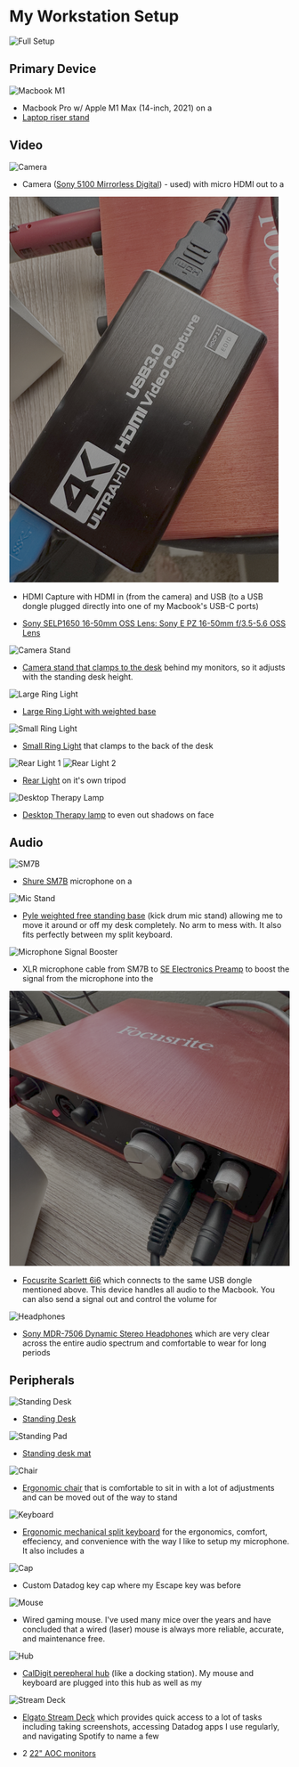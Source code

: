 # My Workstation Setup

![Full Setup](/images/Full_Setup.png)

## Primary Device

![Macbook M1](/images/Macbook.png)
- Macbook Pro w/ Apple M1 Max (14-inch, 2021) on a
- [Laptop riser stand](https://www.amazon.com/gp/product/B07D74DT3B/ref=ppx_yo_dt_b_search_asin_title?ie=UTF8&th=1)

## Video

![Camera](/images/Camera.png)
- Camera ([Sony 5100 Mirrorless Digital](https://www.amazon.com/Sony-16-50mm-Mirrorless-Digital-Renewed/dp/B07P67WHB9?crid=2NK1XCZ9Y2ZXZ&dib=eyJ2IjoiMSJ9.u64_MM7uctQTNI9JbJwyYlqhdXTBt-_DZhoocADCJrAUaIbVxOTreTp7wtpdifGR_cspiJRFKnncOOMDigcfFl1MuHPw9cWsDUmLBWqRXmA91sIkQxeDZV7bz3oxijW2RLiMTSLqPdM0YE-Y_X2W6WqgPoWpPay9RE6COorenEz7fIMgpJ-xVF-qxOpi6HjY94dST_5UP7cmOJrrbtS1z09qsunk39L3-b2b6GQ7Co1RiRinhhdFuvMhb6zPn8TMPmtB6ufUf4464l8dYGkBf4KP8nIaaMjV5AxQa5M9z90Mn9vp4wQuT4F8Vas8F-Mqmv3jGKBkaVHNf1ZqoQn7H_m-hFsZdHsft3rCb3SfA-w.2mn7SjIvfKdPC1QOvwmNXRVj2YqSdZVdWBW9rcvni1k&dib_tag=se&keywords=sony+5100&qid=1736370786&s=electronics&sprefix=sony+5100%2Celectronics%2C134&sr=1-3)) - used) with micro HDMI out to a

![HDMI Converter](/images/HDMICapture.png)
- HDMI Capture with HDMI in (from the camera) and USB (to a USB dongle plugged directly into one of my Macbook's USB-C ports)

- [Sony SELP1650 16-50mm OSS Lens: Sony E PZ 16-50mm f/3.5-5.6 OSS Lens](https://www.amazon.com/gp/product/B07T1MQMFF/ref=ppx_yo_dt_b_search_asin_title?ie=UTF8&psc=1)

![Camera Stand](/images/CameraStand.png)
- [Camera stand that clamps to the desk](https://www.amazon.com/gp/product/B09JYMVY72/ref=ppx_yo_dt_b_search_asin_title?ie=UTF8&psc=1) behind my monitors, so it adjusts with the standing desk height.

![Large Ring Light](/images/RingLight1.png)
- [Large Ring Light with weighted base](https://www.amazon.com/gp/product/B095741MZS/ref=ppx_yo_dt_b_search_asin_title?ie=UTF8&th=1)

![Small Ring Light](/images/RingLight2.png)
- [Small Ring Light](https://www.amazon.com/gp/product/B0774DF3P8/ref=ppx_yo_dt_b_search_asin_title?ie=UTF8&psc=1) that clamps to the back of the desk

![Rear Light 1](/images/RearLights.png)
![Rear Light 2](/images/RearLights2.png)
- [Rear Light](https://www.amazon.com/gp/product/B083SKGBBB/ref=ppx_yo_dt_b_search_asin_title?ie=UTF8&psc=1) on it's own tripod

![Desktop Therapy Lamp](/images/DesktopLight.png)
- [Desktop Therapy lamp](https://www.amazon.com/SUXIO-Light-Therapy-Lamp-Daylight/dp/B0BCWCLJ4R?crid=2B0GIC3DLKZU8&dib=eyJ2IjoiMSJ9.xJtD2bx2_s0pU7mLOsVs4JuBqH23b-DOdSqqm50ry6d3mNy1Mm5hFVKiWwAtwVyXfWdGGPZugxCJ2NWTrnNRxkNOg0QTvbG-6SsZvWn89DAy0goSvcpga_mixanbg-KW5wncEYr0fdfvW7ghCTpqUBmw6bZK_9c3jq3c8B19so0rTJ_0s0nLXiSpjZb52puRwf-lGum2yj-GCgnC_ahvFWioYjA7o0Mr0X6ANZBQmdEdIEmn9d6lF3n01d-dYXidbsXsVkwL5884iJwSpVLeKYKLB4gGMZ7ikofXGD25aUbwmdd9EIexJRU1K28DYs3rzp4FfLyT_6Eu7WdbL2NP_GngVw7jVz_J2ODI5y7pFJPBObgNXVn7S3h-JfhuTlHI0N5GAD60TcLtGo1HTfKO12TReYbiU3rbWxphSLucP5y4mWXyxpkidNIM4oOl_ICA.7Jt1kb1-lo_fQBYcOR8XmOloajXBnhwDDrfN4yxcAUk&dib_tag=se&keywords=therapy%2Blamp&qid=1736371450&sprefix=therapy%2Blamp%2Caps%2C166&sr=8-5&th=1) to even out shadows on face

## Audio

![SM7B](/images/MicrophoneSMB7.png)
- [Shure SM7B](https://www.amazon.com/gp/product/B0002E4Z8M/ref=ppx_yo_dt_b_search_asin_title?ie=UTF8&th=1) microphone on a

![Mic Stand](/images/MicStand.png)
- [Pyle weighted free standing base](https://www.amazon.com/gp/product/B002PAW6EG/ref=ppx_yo_dt_b_search_asin_title?ie=UTF8&th=1) (kick drum mic stand) allowing me to move it around or off my desk completely. No arm to mess with. It also fits perfectly between my split keyboard. 

![Microphone Signal Booster](/images/MicrophoneSignalBooster.png)
- XLR microphone cable from SM7B to [SE Electronics Preamp](https://www.amazon.com/gp/product/B07JNK3HHH/ref=ppx_yo_dt_b_search_asin_title?ie=UTF8&psc=1) to boost the signal from the microphone into the

![Audio Converter](/images/AudioConverter.png)
- [Focusrite Scarlett 6i6](https://www.amazon.com/gp/product/B00JRQCNGW/ref=ppx_yo_dt_b_search_asin_title?ie=UTF8&psc=1) which connects to the same USB dongle mentioned above. This device handles all audio to the Macbook. You can also send a signal out and control the volume for

![Headphones](/images/Headphones.png)
- [Sony MDR-7506 Dynamic Stereo Headphones](https://www.amazon.com/Sony-MDR7506-Professional-Diaphragm-Headphone/dp/B000AJIF4E?crid=5EMQ423I400H&dib=eyJ2IjoiMSJ9.ceDuNtBUVASTXNnGxeugmjU_MnNxeT3pz-gi3bkQxevdU8LyeL9YoYxb4qgP3aDDtoJxpGWLPyclQvLkyQiuyGvm2FDWqTxP931mbFOruHPde3ft4mrUW4fZ5bnWi536nAsgQm0o1qQBqo_Fe-VJWvTs4UKmxeutOcnHnbGMGCq0xmfQi9zmHkt974jAy42m7SOQOZS_V6VmAiVS9i3PNXflGjDm_5cTd9NooWYruqo.Ncscz6XNu1gogY2rxUH8Yc_0N42_dZgNonTtNoXd2Zg&dib_tag=se&keywords=sony%2BMDR-7506&qid=1736371287&sprefix=sony%2Bmdr-7506%2Caps%2C153&sr=8-3&ufe=app_do%3Aamzn1.fos.9fe8cbfa-bf43-43d1-a707-3f4e65a4b666&th=1) which are very clear across the entire audio spectrum and comfortable to wear for long periods

## Peripherals

![Standing Desk](/images/StandingDesk.png)
- [Standing Desk](https://www.amazon.com/gp/product/B07Q3TGL7M/ref=ppx_yo_dt_b_search_asin_title?ie=UTF8&th=1)

![Standing Pad](/images/StandingDeskPad.png)
- [Standing desk mat](https://www.amazon.com/gp/product/B00V3TO9EK/ref=ppx_yo_dt_b_search_asin_title?ie=UTF8&th=1)

![Chair](/images/Chair.png)
- [Ergonomic chair](https://www.amazon.com/gp/product/B08R64L9W9/ref=ppx_yo_dt_b_search_asin_title?ie=UTF8&th=1) that is comfortable to sit in with a lot of adjustments and can be moved out of the way to stand

![Keyboard](/images/Keyboard.png)
- [Ergonomic mechanical split keyboard](https://www.amazon.com/gp/product/B09G5KZXFK/ref=ppx_yo_dt_b_search_asin_title?ie=UTF8&psc=1) for the ergonomics, comfort, effeciency, and convenience with the way I like to setup my microphone. It also includes a

![Cap](/images/CustomKeyCap.png)
- Custom Datadog key cap where my Escape key was before

![Mouse](/images/Mouse.png)
- Wired gaming mouse. I've used many mice over the years and have concluded that a wired (laser) mouse is always more reliable, accurate, and maintenance free.

![Hub](/images/PerepheralHub.png)
- [CalDigit perepheral hub](https://www.amazon.com/gp/product/B07CZPV8DF/ref=ppx_yo_dt_b_search_asin_title?ie=UTF8&psc=1) (like a docking station). My mouse and keyboard are plugged into this hub as well as my

![Stream Deck](/images/StreamDeck.png)
- [Elgato Stream Deck](https://www.amazon.com/Elgato-Stream-Deck-MK-2-Controller/dp/B09738CV2G?crid=3O9F8XK0YOL6Y&dib=eyJ2IjoiMSJ9.DnKGuy9SJK53bS0om0K6AIY-0UgtjJxKpnl-lo6S7s8kyVfPH3ZOyz7JMmEMyhDVpXvxBgPHZ_CWs_P_ekXubQ1ps0pnDYOPN8qogh2C6B-EoH2sfBxuJz-jmFxHrrz5Bk6Jgac43kNvkgcvGhToE1ITGThoIMLS6_pqmXSUx9Dkxu0MuL-HodILLdPA_jbDq2TOYVd0ge2EgfXsPV0dsTtFTQISnLzHBZGCrzoBWZw.PbfwFUeizu_cK7kk2RLZqiq02oAvkv3XlPP7PghpinY&dib_tag=se&keywords=stream%2Bdeck&qid=1736371591&sprefix=stream%2Bdeck%2Caps%2C158&sr=8-3&ufe=app_do%3Aamzn1.fos.9fe8cbfa-bf43-43d1-a707-3f4e65a4b666&th=1) which provides quick access to a lot of tasks including taking screenshots, accessing Datadog apps I use regularly, and navigating Spotify to name a few

- 2 [22" AOC monitors](https://www.amazon.com/gp/product/B07GF4S4B8/ref=ppx_yo_dt_b_search_asin_title?ie=UTF8&th=1)



